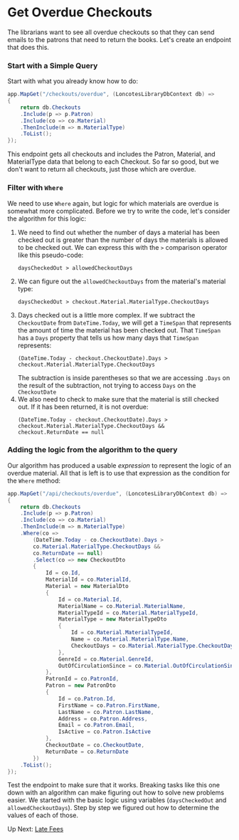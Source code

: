 # Get Overdue Checkouts
The librarians want to see all overdue checkouts so that they can send emails to the patrons that need to return the books. Let's create an endpoint that does this.

### Start with a Simple Query

Start with what you already know how to do:
``` csharp
app.MapGet("/checkouts/overdue", (LoncotesLibraryDbContext db) =>
{
    return db.Checkouts
    .Include(p => p.Patron)
    .Include(co => co.Material)
    .ThenInclude(m => m.MaterialType)
    .ToList();
});
```

This endpoint gets all checkouts and includes the Patron, Material, and MaterialType data that belong to each Checkout. So far so good, but we don't want to return all checkouts, just those which are overdue. 

### Filter with `Where`
We need to use `Where` again, but logic for which materials are overdue is somewhat more complicated. Before we try to write the code, let's consider the algorithm for this logic:
1. We need to find out whether the number of days a material has been checked out is greater than the number of days the materials is allowed to be checked out. We can express this with the `>` comparison operator like this pseudo-code:
    ``` 
    daysCheckedOut > allowedCheckoutDays
    ```
1. We can figure out the `allowedCheckoutDays` from the material's material type:
    ```
    daysCheckedOut > checkout.Material.MaterialType.CheckoutDays
    ```
1. Days checked out is a little more complex. If we subtract the `CheckoutDate` from `DateTime.Today`, we will get a `TimeSpan` that represents the amount of time the material has been checked out. That `TimeSpan` has a `Days` property that tells us how many days that `TimeSpan` represents:
    ``` 
    (DateTime.Today - checkout.CheckoutDate).Days > checkout.Material.MaterialType.CheckoutDays
    ```
    The subtraction is inside parentheses so that we are accessing `.Days` on the result of the subtraction, not trying to access `Days` on the `CheckoutDate`
1. We also need to check to make sure that the material is still checked out. If it has been returned, it is not overdue:
    ```
    (DateTime.Today - checkout.CheckoutDate).Days > 
    checkout.Material.MaterialType.CheckoutDays && 
    checkout.ReturnDate == null
    ```

### Adding the logic from the algorithm to the query
Our algorithm has produced a usable _expression_ to represent the logic of an overdue material. All that is left is to use that expression as the condition for the `Where` method:

``` csharp
app.MapGet("/api/checkouts/overdue", (LoncotesLibraryDbContext db) =>
{
    return db.Checkouts
    .Include(p => p.Patron)
    .Include(co => co.Material)
    .ThenInclude(m => m.MaterialType)
    .Where(co =>
        (DateTime.Today - co.CheckoutDate).Days >
        co.Material.MaterialType.CheckoutDays &&
        co.ReturnDate == null)
        .Select(co => new CheckoutDto
        {
            Id = co.Id,
            MaterialId = co.MaterialId,
            Material = new MaterialDto
            {
                Id = co.Material.Id,
                MaterialName = co.Material.MaterialName,
                MaterialTypeId = co.Material.MaterialTypeId,
                MaterialType = new MaterialTypeDto
                {
                    Id = co.Material.MaterialTypeId,
                    Name = co.Material.MaterialType.Name,
                    CheckoutDays = co.Material.MaterialType.CheckoutDays
                },
                GenreId = co.Material.GenreId,
                OutOfCirculationSince = co.Material.OutOfCirculationSince
            },
            PatronId = co.PatronId,
            Patron = new PatronDto
            {
                Id = co.Patron.Id,
                FirstName = co.Patron.FirstName,
                LastName = co.Patron.LastName,
                Address = co.Patron.Address,
                Email = co.Patron.Email,
                IsActive = co.Patron.IsActive
            },
            CheckoutDate = co.CheckoutDate,
            ReturnDate = co.ReturnDate
        })
    .ToList();
});
```

Test the endpoint to make sure that it works. Breaking tasks like this one down with an algorithm can make figuring out how to solve new problems easier. We started with the basic logic using variables (`daysCheckedOut` and `allowedCheckoutDays`). Step by step we figured out how to determine the values of each of those.

Up Next: [Late Fees](./loncontes-calculate-fees.md)